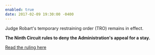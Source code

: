 ```yaml
---
enabled: true
date: 2017-02-09 19:30:00 -0400
---
```

<p>Judge Robart's temporary
restraining order (TRO) remains in effect.</p>
<p><strong>The Ninth Circuit rules to deny the Administration's appeal for a stay.</strong></p>
<p><a href="http://bit.ly/2kxQA0l">Read the ruling here</a></p>
